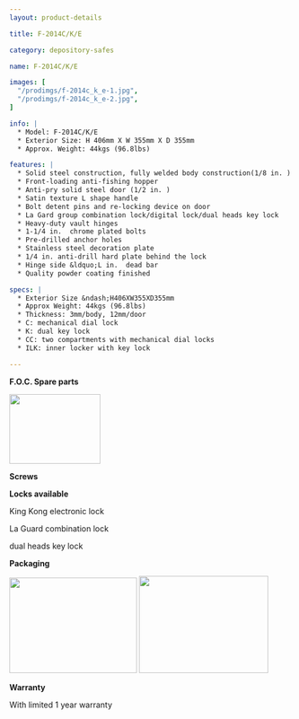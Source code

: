```yaml
---
layout: product-details

title: F-2014C/K/E

category: depository-safes

name: F-2014C/K/E

images: [
  "/prodimgs/f-2014c_k_e-1.jpg",
  "/prodimgs/f-2014c_k_e-2.jpg",
]

info: |
  * Model: F-2014C/K/E
  * Exterior Size: H 406mm X W 355mm X D 355mm
  * Approx. Weight: 44kgs (96.8lbs)

features: |
  * Solid steel construction, fully welded body construction(1/8 in. )
  * Front-loading anti-fishing hopper
  * Anti-pry solid steel door (1/2 in. )
  * Satin texture L shape handle
  * Bolt detent pins and re-locking device on door
  * La Gard group combination lock/digital lock/dual heads key lock
  * Heavy-duty vault hinges
  * 1-1/4 in.  chrome plated bolts
  * Pre-drilled anchor holes
  * Stainless steel decoration plate
  * 1/4 in. anti-drill hard plate behind the lock
  * Hinge side &ldquo;L in.  dead bar
  * Quality powder coating finished

specs: |
  * Exterior Size &ndash;H406XW355XD355mm
  * Approx Weight: 44kgs (96.8lbs)
  * Thickness: 3mm/body, 12mm/door
  * C: mechanical dial lock
  * K: dual key lock
  * CC: two compartments with mechanical dial locks
  * ILK: inner locker with key lock

---
```


**F.O.C. Spare parts**

<img alt="" src="{PRODIMGS}/prodimgs/f-2014c_k_e-3.jpg" style="width: 162px; height: 124px;" />

**Screws**

**Locks available**

King Kong electronic lock

La Guard combination lock

dual heads key lock

**Packaging**

<img alt="" src="{PRODIMGS}/prodimgs/f-2014c_k_e-4.jpg" style="width: 227px; height: 170px;" />

<img alt="" src="{PRODIMGS}/prodimgs/f-2014c_k_e-5.jpg" style="width: 230px; height: 173px;" />

**Warranty**

With limited 1 year warranty
